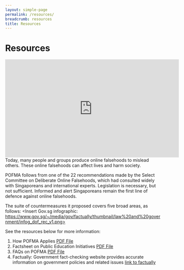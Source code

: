```yaml
---
layout: simple-page
permalink: /resources/
breadcrumb: resources
title: Resources
---
```


# Resources
<div class="bp-youtube">
      <iframe width="560" height="315" src="https://www.youtube.com/embed/aFLHEu74ivw" frameborder="0" allow="autoplay; encrypted-media" allowfullscreen></iframe>
</div>
Today, many people and groups produce online falsehoods to mislead others. These online falsehoods can affect lives and harm society.

POFMA follows from one of the 22 recommendations made by the Select Committee on Deliberate Online Falsehoods, which had consulted widely with Singaporeans and international experts. Legislation is necessary, but not sufficient. Informed and alert Singaporeans remain the first line of defence against online falsehoods.

The suite of countermeasures it proposed covers five broad areas, as follows: 
<Insert Gov.sg infographic: https://www.gov.sg/~/media/gov/factually/thumbnail/law%20and%20government/infog_dof_rec_v1.png> 

See the resources below for more information: 

1. How POFMA Applies [PDF File](https://www.google.com)
2. Factsheet on Public Education Initiatives [PDF File](https://www.google.com)
3. FAQs on POFMA [PDF File](https://www.google.com)
4. Factually: Government fact-checking website provides accurate information on government policies and related issues [link to factually](/factually/)


